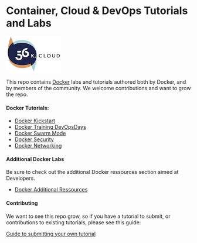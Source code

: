 # Container, Cloud & DevOps Tutorials and Labs

<img src="./img/56k.jpg" alt="56K.Cloud Logo" width="150" height="99">

This repo contains [Docker](https://docker.com) labs and tutorials authored both by Docker, and by members of the community. We welcome contributions and want to grow the repo.

#### Docker Tutorials:
* [Docker Kickstart](kickstart/readme.md)
* [Docker Training DevOpsDays](DevOpsDays/readme.md)
* [Docker Swarm Mode](swarm-mode/README.md)
* [Docker Security](security/README.md)
* [Docker Networking](networking/)

#### Additional Docker Labs

Be sure to check out the additional Docker ressources section aimed at Developers.

* [Docker Additional Ressources](additional-ressources/)


#### Contributing

We want to see this repo grow, so if you have a tutorial to submit, or contributions to existing tutorials, please see this guide:

[Guide to submitting your own tutorial](contribute.md)

